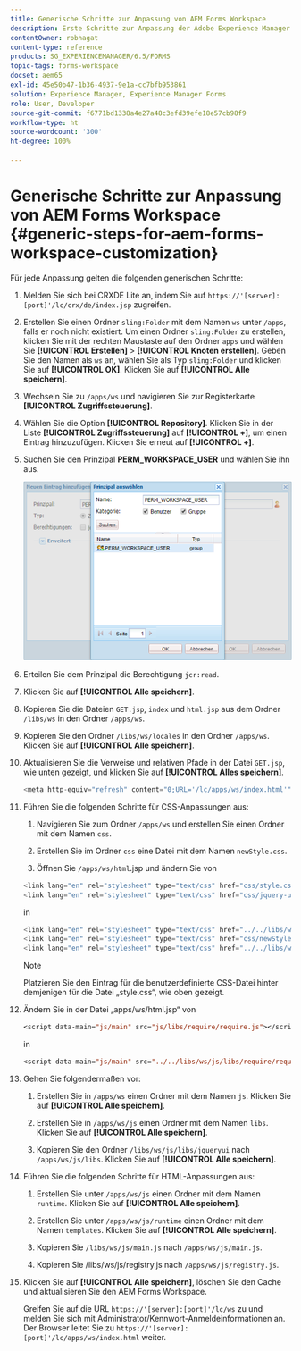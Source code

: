 ```yaml
---
title: Generische Schritte zur Anpassung von AEM Forms Workspace
description: Erste Schritte zur Anpassung der Adobe Experience Manager Forms Workspace-Benutzeroberfläche.
contentOwner: robhagat
content-type: reference
products: SG_EXPERIENCEMANAGER/6.5/FORMS
topic-tags: forms-workspace
docset: aem65
exl-id: 45e50b47-1b36-4937-9e1a-cc7bfb953861
solution: Experience Manager, Experience Manager Forms
role: User, Developer
source-git-commit: f6771bd1338a4e27a48c3efd39efe18e57cb98f9
workflow-type: ht
source-wordcount: '300'
ht-degree: 100%

---
```


# Generische Schritte zur Anpassung von AEM Forms Workspace {#generic-steps-for-aem-forms-workspace-customization}

Für jede Anpassung gelten die folgenden generischen Schritte:

1. Melden Sie sich bei CRXDE Lite an, indem Sie auf `https://'[server]:[port]'/lc/crx/de/index.jsp` zugreifen.
1. Erstellen Sie einen Ordner `sling:Folder` mit dem Namen `ws` unter `/apps`, falls er noch nicht existiert. Um einen Ordner `sling:Folder` zu erstellen, klicken Sie mit der rechten Maustaste auf den Ordner `apps` und wählen Sie **[!UICONTROL Erstellen]** > **[!UICONTROL Knoten erstellen]**. Geben Sie den Namen als `ws` an, wählen Sie als Typ `sling:Folder` und klicken Sie auf **[!UICONTROL OK]**. Klicken Sie auf **[!UICONTROL Alle speichern]**.
1. Wechseln Sie zu `/apps/ws` und navigieren Sie zur Registerkarte **[!UICONTROL Zugriffssteuerung]**.
1. Wählen Sie die Option **[!UICONTROL Repository]**. Klicken Sie in der Liste **[!UICONTROL Zugriffssteuerung]** auf **[!UICONTROL +]**, um einen Eintrag hinzuzufügen. Klicken Sie erneut auf **[!UICONTROL +]**.
1. Suchen Sie den Prinzipal **PERM_WORKSPACE_USER** und wählen Sie ihn aus.

   ![Wählen Sie PERM_WORKSPACE_USER als Teil von allgemeinen Schritten, um HTML Workspace anzupassen](assets/perm_workspace_user.png)

1. Erteilen Sie dem Prinzipal die Berechtigung `jcr:read`.
1. Klicken Sie auf **[!UICONTROL Alle speichern]**.
1. Kopieren Sie die Dateien `GET.jsp`, `index` und `html.jsp` aus dem Ordner `/libs/ws` in den Ordner `/apps/ws`.
1. Kopieren Sie den Ordner `/libs/ws/locales` in den Ordner `/apps/ws`. Klicken Sie auf **[!UICONTROL Alle speichern]**.
1. Aktualisieren Sie die Verweise und relativen Pfade in der Datei `GET.jsp`, wie unten gezeigt, und klicken Sie auf **[!UICONTROL Alles speichern]**.

   ```javascript
   <meta http-equiv="refresh" content="0;URL='/lc/apps/ws/index.html'" />
   ```

1. Führen Sie die folgenden Schritte für CSS-Anpassungen aus:

   1. Navigieren Sie zum Ordner `/apps/ws` und erstellen Sie einen Ordner mit dem Namen `css`.

   1. Erstellen Sie im Ordner `css` eine Datei mit dem Namen `newStyle.css`.

   1. Öffnen Sie `/apps/ws/html`.jsp und ändern Sie von

   ```javascript
   <link lang="en" rel="stylesheet" type="text/css" href="css/style.css" />
   <link lang="en" rel="stylesheet" type="text/css" href="css/jquery-ui.css"/>
   ```

   in

   ```javascript
   <link lang="en" rel="stylesheet" type="text/css" href="../../libs/ws/css/style.css" />
   <link lang="en" rel="stylesheet" type="text/css" href="css/newStyle.css" />
   <link lang="en" rel="stylesheet" type="text/css" href="../../libs/ws/css/jquery-ui.css"/>
   ```

   >[!NOTE]
   >
   >Platzieren Sie den Eintrag für die benutzerdefinierte CSS-Datei hinter demjenigen für die Datei „style.css“, wie oben gezeigt.

1. Ändern Sie in der Datei „apps/ws/html.jsp“ von

   ```jsp
   <script data-main="js/main" src="js/libs/require/require.js"></script>
   ```

   in

   ```jsp
   <script data-main="js/main" src="../../libs/ws/js/libs/require/require.js"></script>
   ```

1. Gehen Sie folgendermaßen vor:

   1. Erstellen Sie in `/apps/ws` einen Ordner mit dem Namen `js`. Klicken Sie auf **[!UICONTROL Alle speichern]**.

   1. Erstellen Sie in `/apps/ws/js` einen Ordner mit dem Namen `libs`. Klicken Sie auf **[!UICONTROL Alle speichern]**.

   1. Kopieren Sie den Ordner `/libs/ws/js/libs/jqueryui` nach `/apps/ws/js/libs`. Klicken Sie auf **[!UICONTROL Alle speichern]**.

1. Führen Sie die folgenden Schritte für HTML-Anpassungen aus:

   1. Erstellen Sie unter `/apps/ws/js` einen Ordner mit dem Namen `runtime`. Klicken Sie auf **[!UICONTROL Alle speichern]**.

   1. Erstellen Sie unter `/apps/ws/js/runtime` einen Ordner mit dem Namen `templates`. Klicken Sie auf **[!UICONTROL Alle speichern]**.

   1. Kopieren Sie `/libs/ws/js/main.js` nach `/apps/ws/js/main.js`.

   1. Kopieren Sie /libs/ws/js/registry.js nach `/apps/ws/js/registry.js`.

1. Klicken Sie auf **[!UICONTROL Alle speichern]**, löschen Sie den Cache und aktualisieren Sie den AEM Forms Workspace.

   Greifen Sie auf die URL `https://'[server]:[port]'/lc/ws` zu und melden Sie sich mit Administrator/Kennwort-Anmeldeinformationen an. Der Browser leitet Sie zu `https://'[server]:[port]'/lc/apps/ws/index.html` weiter.
